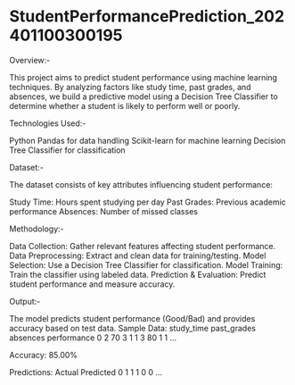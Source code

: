 # StudentPerformancePrediction_202401100300195
Overview:-

This project aims to predict student performance using machine learning techniques. By analyzing factors like study time, past grades, and absences, we build a predictive model using a Decision Tree Classifier to determine whether a student is likely to perform well or poorly.

Technologies Used:-

Python
Pandas for data handling
Scikit-learn for machine learning
Decision Tree Classifier for classification

Dataset:-

The dataset consists of key attributes influencing student performance:

Study Time: Hours spent studying per day
Past Grades: Previous academic performance
Absences: Number of missed classes

Methodology:-

Data Collection: Gather relevant features affecting student performance.
Data Preprocessing: Extract and clean data for training/testing.
Model Selection: Use a Decision Tree Classifier for classification.
Model Training: Train the classifier using labeled data.
Prediction & Evaluation: Predict student performance and measure accuracy.

Output:-

The model predicts student performance (Good/Bad) and provides accuracy based on test data.
Sample Data:
   study_time  past_grades  absences  performance
0          2          70        3            1
1          3          80        1            1
...

Accuracy: 85.00%

Predictions:
   Actual  Predicted
0       1          1
1       0          0
...
